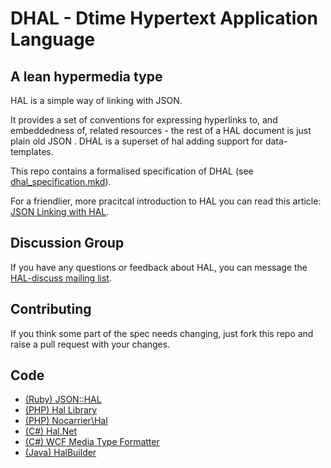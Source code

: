 # DHAL - Dtime Hypertext Application Language

## A lean hypermedia type

HAL is a simple way of linking with JSON.

It provides a set of conventions for expressing hyperlinks to, and embeddedness of, related resources - the rest of a HAL document is just plain old JSON .
DHAL is a superset of hal adding support for data-templates.

This repo contains a formalised specification of DHAL (see [dhal\_specification.mkd][1]).

For a friendlier, more pracitcal introduction to HAL you can read this article: [JSON Linking with HAL][2].

## Discussion Group

If you have any questions or feedback about HAL, you can message the [HAL-discuss mailing list][3].

## Contributing
If you think some part of the spec needs changing, just fork this repo
and raise a pull request with your changes.

## Code
* [(Ruby) JSON::HAL][9]
* [(PHP) Hal Library][4]
* [(PHP) Nocarrier\Hal][8]
* [(C#) Hal.Net][5]
* [(C#) WCF Media Type Formatter][6]
* [(Java) HalBuilder][7]



 [1]: https://github.com/dtime/dhal_specification/blob/master/dhal_specification.mkd
 [2]: http://blog.stateless.co/post/13296666138/json-linking-with-hal
 [3]: http://groups.google.com/group/hal-discuss
 [4]: https://github.com/zircote/Hal
 [5]: https://github.com/talios/halbuilder
 [6]: http://hal.codeplex.com/
 [7]: https://bitbucket.org/smichelotti/hal-media-type
 [8]: https://github.com/blongden/hal
 [9]: https://github.com/apotonick/roar/blob/master/lib/roar/representer/json/hal.rb
